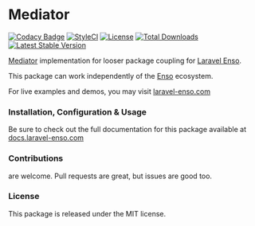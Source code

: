 # Mediator

[![Codacy Badge](https://app.codacy.com/project/badge/Grade/963edbe453444132ad9d4344e1eac5a3)](https://www.codacy.com/gh/laravel-enso/mediator?utm_source=github.com&amp;utm_medium=referral&amp;utm_content=laravel-enso/mediator&amp;utm_campaign=Badge_Grade) 
[![StyleCI](https://github.styleci.io/repos/85466970/shield?branch=master)](https://github.styleci.io/repos/85466970)
[![License](https://poser.pugx.org/laravel-enso/mediator/license)](https://packagist.org/packages/laravel-enso/mediator)
[![Total Downloads](https://poser.pugx.org/laravel-enso/mediator/downloads)](https://packagist.org/packages/laravel-enso/mediator)
[![Latest Stable Version](https://poser.pugx.org/laravel-enso/mediator/version)](https://packagist.org/packages/laravel-enso/mediator)

[Mediator](https://refactoring.guru/design-patterns/mediator) implementation for looser package coupling for [Laravel Enso](https://github.com/laravel-enso/Enso).

This package can work independently of the [Enso](https://github.com/laravel-enso/Enso) ecosystem.

For live examples and demos, you may visit [laravel-enso.com](https://www.laravel-enso.com)

### Installation, Configuration & Usage

Be sure to check out the full documentation for this package available at [docs.laravel-enso.com](https://docs.laravel-enso.com/backend/mediator.html)

### Contributions

are welcome. Pull requests are great, but issues are good too.

### License

This package is released under the MIT license.

